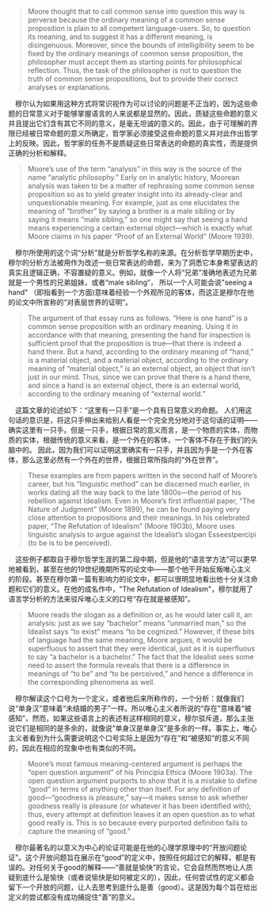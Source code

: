 > Moore thought that to call common sense into question this way is perverse because the ordinary meaning of a common sense proposition is plain to all competent language-users. So, to question its meaning, and to suggest it has a different meaning, is disingenuous. Moreover, since the bounds of intelligibility seem to be fixed by the ordinary meanings of common sense proposition, the philosopher must accept them as starting points for philosophical reflection. Thus, the task of the philosopher is not to question the truth of common sense propositions, but to provide their correct analyses or explanations.

&emsp;穆尔认为如果用这种方式将常识视作为可以讨论的问题是不正当的，因为这些命题的日常意义对于能够掌握语言的人来说都是显然的。因此，质疑这些命题的意义并且提出它们含有其它不同的意义，是毫无坦诚的意义的。因此，由于可理解的界限已经被日常命题的意义所确定，哲学家必须接受这些命题的意义并对此作出哲学上的反映。因此，哲学家的任务不是质疑这些日常表达的命题的真实性，而是提供正确的分析和解释。

> Moore’s use of the term “analysis” in this way is the source of the name “analytic philosophy.” Early on in analytic history, Moorean analysis was taken to be a matter of rephrasing some common sense proposition so as to yield greater insight into its already-clear and unquestionable meaning. For example, just as one elucidates the meaning of “brother” by saying a brother is a male sibling or by saying it means “male sibling,” so one might say that seeing a hand means experiencing a certain external object—which is exactly what Moore claims in his paper “Proof of an External World” (Moore 1939).

&emsp;穆尔所使用的这个词“分析”就是分析哲学名称的来源。在分析哲学早期历史中，穆尔的分析方法被用作为改述一些日常表达的命题，来为了洞悉它本身希望表达的真实且逻辑正确，不容置疑的意义。例如，就像一个人将“兄弟”准确地表述为兄弟就是一个男性的兄弟姐妹，或者“male sibling”， 所以一个人可能会说"seeing a hand" （即指看到一个方面)意味着经验一个外观所见的客体，而这正是穆尔在他的论文中所宣称的“对表层世界的证明”。

> The argument of that essay runs as follows. “Here is one hand” is a common sense proposition with an ordinary meaning. Using it in accordance with that meaning, presenting the hand for inspection is sufficient proof that the proposition is true—that there is indeed a hand there. But a hand, according to the ordinary meaning of “hand,” is a material object, and a material object, according to the ordinary meaning of “material object,” is an external object, an object that isn’t just in our mind. Thus, since we can prove that there is a hand there, and since a hand is an external object, there is an external world, according to the ordinary meaning of “external world.”

&emsp;这篇文章的论述如下：“这里有一只手”是一个具有日常意义的命题。 人们用这句话的意识是，将这只手伸出来给别人看是一个完全充分地对于这句话的证明——确实这里有一只手。但是一只手，根据日常的意义而言，是一个物质的实体，而物质的实体，根据传统的意义来看，是一个外在的客体，一个客体不存在于我们的头脑中的。 因此，因为我们可以证明这里确实有一只手，并且因为手是一个外在客体，那么这里必然有一个外在的世界，根据日常所指向的“外在世界”。

> These examples are from papers written in the second half of Moore’s career, but his “linguistic method” can be discerned much earlier, in works dating all the way back to the late 1800s—the period of his rebellion against Idealism. Even in Moore’s first influential paper, “The Nature of Judgment” (Moore 1899), he can be found paying very close attention to propositions and their meanings. In his celebrated paper, “The Refutation of Idealism” (Moore 1903b), Moore uses linguistic analysis to argue against the Idealist’s slogan Esseestpercipi (to be is to be perceived). 

&emsp;这些例子都取自于穆尔哲学生涯的第二段中期，但是他的“语言学方法”可以更早地被看到，甚至在他的19世纪晚期所写的论文中——那个他干开始反叛唯心主义的阶段。甚至在穆尔第一篇有影响力的论文中，都可以很明显地看出他十分关注命题和它们的意义。在他的成名作中，"The Refutation of Idealism"，穆尔就用了语言学分析的方法来驳斥唯心主义的口号“存在就是被感知”。

> Moore reads the slogan as a definition or, as he would later call it, an analysis: just as we say “bachelor” means “unmarried man,” so the Idealist says “to exist” means “to be cognized.” However, if these bits of language had the same meaning, Moore argues, it would be superfluous to assert that they were identical, just as it is superfluous to say “a bachelor is a bachelor.” The fact that the Idealist sees some need to assert the formula reveals that there is a difference in meanings of “to be” and “to be perceived,” and hence a difference in the corresponding phenomena as well.

&emsp;穆尔解读这个口号为一个定义，或者他后来所称作的，一个分析：就像我们说“单身汉”意味着“未结婚的男子”一样。所以唯心主义者所说的“存在”意味着“被感知”，然而，如果这些语言上的表述有这样相同的意义，穆尔驳斥道，那么主张说它们是相同的是多余的，就像说“单身汉是单身汉”是多余的一样。事实上，唯心主义者看到为什么需要说明这个口号实际上是因为“存在”和“被感知”的意义不同的，因此在相应的现象中也有类似的不同。

> Moore’s most famous meaning-centered argument is perhaps the “open question argument” of his Principia Ethica (Moore 1903a). The open question argument purports to show that it is a mistake to define “good” in terms of anything other than itself. For any definition of good—“goodness is pleasure,” say—it makes sense to ask whether goodness really is pleasure (or whatever it has been identified with); thus, every attempt at definition leaves it an open question as to what good really is. This is so because every purported definition fails to capture the meaning of “good.”

&emsp;穆尔最著名的以意义为中心的论证可能是在他的心理学原理中的“开放问题论证”。这个开放问题旨在展示在“good”的定义中，按照任何超过它的解释，都是有误的。对任何关于good的解释——“善就是愉快”的言论，它会自然而然地让人质疑到底什么是愉快（或者说愉快是如何被定义的），因此，任何尝试性的定义都会留下一个开放的问题，让人去思考到底什么是善（good）。这是因为每个旨在给出定义的尝试都没有成功捕捉住“善”的意义。